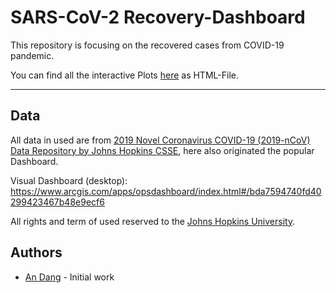 # SARS-CoV-2 Recovery-Dashboard

This repository is focusing on the recovered cases from COVID-19 pandemic.

You can find all the interactive Plots [here](https://github.com/An-Dang/COVID-19-Recovery-Dashboard/tree/master/html-graphs) as HTML-File.

---
## Data

All data in used are from [2019 Novel Coronavirus COVID-19 (2019-nCoV) Data Repository by Johns Hopkins CSSE](https://github.com/CSSEGISandData/COVID-19), here also originated the popular Dashboard.

Visual Dashboard (desktop):
https://www.arcgis.com/apps/opsdashboard/index.html#/bda7594740fd40299423467b48e9ecf6

All rights and term of used reserved to the [Johns Hopkins University](https://github.com/CSSEGISandData/COVID-19).

## Authors
- [An Dang](https://github.com/An-Dang/) - Initial work
